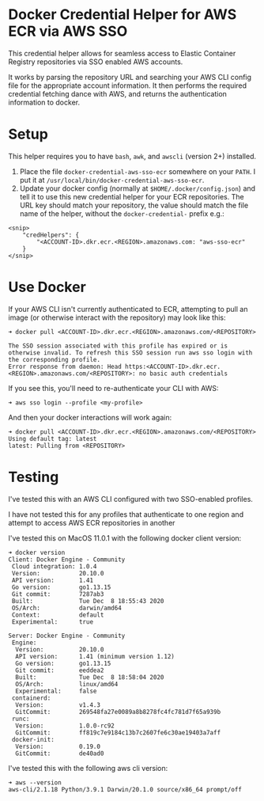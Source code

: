 # Docker Credential Helper for AWS ECR via AWS SSO

This credential helper allows for seamless access to Elastic Container Registry repositories via SSO enabled AWS accounts.

It works by parsing the repository URL and searching your AWS CLI config file for the appropriate account information. It then performs
the required credential fetching dance with AWS, and returns the authentication information to docker.

# Setup
This helper requires you to have `bash`, `awk`, and `awscli` (version 2+) installed.

1) Place the file `docker-credential-aws-sso-ecr` somewhere on your `PATH`. I put it at `/usr/local/bin/docker-credential-aws-sso-ecr`.
2) Update your docker config (normally at `$HOME/.docker/config.json`) and tell it to use this new credential helper for your ECR repositories.
The URL key should match your repository, the value should match the file name of the helper, without the `docker-credential-` prefix
e.g.: 
```
<snip>
    "credHelpers": {
        "<ACCOUNT-ID>.dkr.ecr.<REGION>.amazonaws.com: "aws-sso-ecr"
    }
</snip>
```

# Use Docker
If your AWS CLI isn't currently authenticated to ECR, attempting to pull an image (or otherwise interact with the repository) may look like this:

```
➜ docker pull <ACCOUNT-ID>.dkr.ecr.<REGION>.amazonaws.com/<REPOSITORY>

The SSO session associated with this profile has expired or is otherwise invalid. To refresh this SSO session run aws sso login with the corresponding profile.
Error response from daemon: Head https:<ACCOUNT-ID>.dkr.ecr.<REGION>.amazonaws.com/<REPOSITORY>: no basic auth credentials
```

If you see this, you'll need to re-authenticate your CLI with AWS:

```
➜ aws sso login --profile <my-profile>
```

And then your docker interactions will work again:
```
➜ docker pull <ACCOUNT-ID>.dkr.ecr.<REGION>.amazonaws.com/<REPOSITORY>
Using default tag: latest
latest: Pulling from <REPOSITORY>
```


# Testing
I've tested this with an AWS CLI configured with two SSO-enabled profiles.

I have not tested this for any profiles that authenticate to one region and attempt to access AWS ECR repositories in another

I've tested this on MacOS 11.0.1 with the following docker client version:
```
➜ docker version
Client: Docker Engine - Community
 Cloud integration: 1.0.4
 Version:           20.10.0
 API version:       1.41
 Go version:        go1.13.15
 Git commit:        7287ab3
 Built:             Tue Dec  8 18:55:43 2020
 OS/Arch:           darwin/amd64
 Context:           default
 Experimental:      true

Server: Docker Engine - Community
 Engine:
  Version:          20.10.0
  API version:      1.41 (minimum version 1.12)
  Go version:       go1.13.15
  Git commit:       eeddea2
  Built:            Tue Dec  8 18:58:04 2020
  OS/Arch:          linux/amd64
  Experimental:     false
 containerd:
  Version:          v1.4.3
  GitCommit:        269548fa27e0089a8b8278fc4fc781d7f65a939b
 runc:
  Version:          1.0.0-rc92
  GitCommit:        ff819c7e9184c13b7c2607fe6c30ae19403a7aff
 docker-init:
  Version:          0.19.0
  GitCommit:        de40ad0
```

I've tested this with the following aws cli version:
```
➜ aws --version
aws-cli/2.1.18 Python/3.9.1 Darwin/20.1.0 source/x86_64 prompt/off
```
